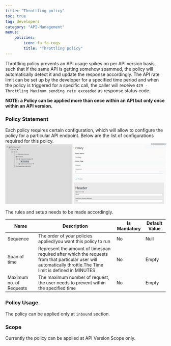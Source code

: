 ```yaml
---
title: "Throttling policy"
toc: true
tag: developers
category: "API-Management"
menus: 
    policies:
        icon: fa fa-cogs
        title: "Throttling policy" 
---
```

Throttling policy prevents an API usage spikes on per API version basis, such that if the same API is 
getting somehow spammed, the policy will automatically detect it and update the response accordingly. The 
API rate limit can be set up by the developer for a specified time period and when the policy is
triggered for a specific call, the caller will receive `429 - Throttling Maximum sending rate exceeded` as response status code.

**NOTE: a Policy can be applied more than once within an API but only once within an API version.**   

### Policy Statement

Each policy requires certain configuration, which will allow to configure the policy for a particular API endpoint. 
Below are the list of configurations required for this policy. 
![Ip Restrict Policy](/staticfiles/api-management/media/ip-restrict-policy.PNG)

The rules and setup needs to be made accordingly. 

|Name|Description|Is Mandatory|Default Value|
|-----------|--------------------|----------|----------|
|Sequence|The order of your policies applied/you want this policy to run|No|Null|
|Span of time|Represent the amount of timespan required after which the requests from that particular user will automatically throttle.The Time limit is defined in MINUTES|No|Empty|
|Maximum no. of Requests|The maximum number of request, the user needs to prevent within the specified time|No|Empty|

### Policy Usage

The policy can be applied only at `inbound` section.

### Scope

Currently the policy can be applied at API Version Scope only.


